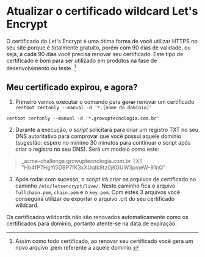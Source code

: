 # Atualizar o certificado wildcard Let's Encrypt

O certificado do Let's Encrypt é uma ótima forma de você utilizar HTTPS no seu site porque é totalmente gratuito, porém com 90 dias de validade, ou seja, a cada 90 dias você precisa renovar seu certificado.
Este tipo de certificado é bom para ser utilizado em produtos na fase de desenvolvimento ou teste. [^1]

## Meu certificado expirou, e agora?

1. Primeiro vamos executar o comando para ~~gerar~~ renovar um certificado ` certbot certonly --manual -d '*.[nome do domínio]'`

``` 
certbot certonly --manual -d '*.growuptecnologia.com.br'
```

2. Durante a execução, o *script* solicitará para criar um registro TXT no seu DNS autoritativo para comprovar que você possui aquele domínio (sugestão: espere no mínimo 30 minutos para continuar o script após criar o registro no seu DNS). Será um modelo como este:

> _acme-challenge.growuptecnologia.com.br TXT "Hb4fP7HgYi5DBP7fK3xXUqtk9tz0jKGUW3pmeW-91nQ"

3. Após rodar com sucesso, o *script* irá criar os arquivos de certificado no caminho `/etc/letsencrypt/live/`. Neste caminho fica o arquivo `fullchain.pem`, `chain.pem` e o `key.pem`. Com estes 3 arquivos você conseguirá utilizar ou exportar o arquivo .crt do seu certificado wildcard.

Os certificados wildcards não são renovados automaticamente como os certificados para domínio, portanto atente-se na data de expiração.

[^1]: Assim como todo certificado, ao renovar seu certificado você gera um novo arquivo .pem referente a aquele domínio.
